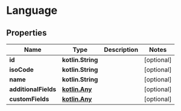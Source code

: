 
# Language

## Properties
| Name | Type | Description | Notes |
| ------------ | ------------- | ------------- | ------------- |
| **id** | **kotlin.String** |  |  [optional] |
| **isoCode** | **kotlin.String** |  |  [optional] |
| **name** | **kotlin.String** |  |  [optional] |
| **additionalFields** | [**kotlin.Any**](.md) |  |  [optional] |
| **customFields** | [**kotlin.Any**](.md) |  |  [optional] |



